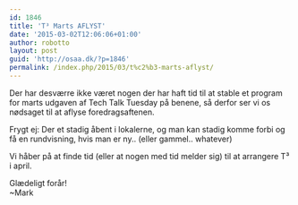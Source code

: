 ```yaml
---
id: 1846
title: 'T³ Marts AFLYST'
date: '2015-03-02T12:06:06+01:00'
author: robotto
layout: post
guid: 'http://osaa.dk/?p=1846'
permalink: /index.php/2015/03/t%c2%b3-marts-aflyst/
---
```


Der har desværre ikke været nogen der har haft tid til at stable et program for marts udgaven af Tech Talk Tuesday på benene, så derfor ser vi os nødsaget til at aflyse foredragsaftenen.

Frygt ej: Der et stadig åbent i lokalerne, og man kan stadig komme forbi og få en rundvisning, hvis man er ny.. (eller gammel.. whatever)

Vi håber på at finde tid (eller at nogen med tid melder sig) til at arrangere T³ i april.

Glædeligt forår!  
~Mark